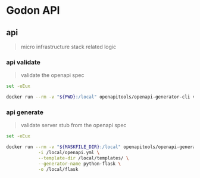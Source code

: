 <!--
Copyright (c) 2019 Matthias Tafelmeier.

This file is part of godon

godon is free software: you can redistribute it and/or modify
it under the terms of the GNU Affero General Public License as
published by the Free Software Foundation, either version 3 of the
License, or (at your option) any later version.

godon is distributed in the hope that it will be useful,
but WITHOUT ANY WARRANTY; without even the implied warranty of
MERCHANTABILITY or FITNESS FOR A PARTICULAR PURPOSE.  See the
GNU Affero General Public License for more details.

You should have received a copy of the GNU Affero General Public License
along with this godon. If not, see <http://www.gnu.org/licenses/>.
-->
# Godon API

## api 

> micro infrastructure stack related logic

### api validate

> validate the openapi spec

~~~bash
set -eEux

docker run --rm -v "${PWD}:/local" openapitools/openapi-generator-cli validate -i /local/openapi.yml
~~~

### api generate

> validate server stub from the openapi spec

~~~bash
set -eEux

docker run --rm -v "${MASKFILE_DIR}:/local" openapitools/openapi-generator-cli generate \
            -i /local/openapi.yml \
            --template-dir /local/templates/ \
            --generator-name python-flask \
            -o /local/flask
~~~
